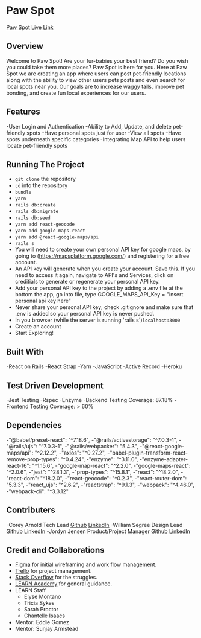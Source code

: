 # Paw Spot

[Paw Spot Live Link](https://paw-spot.herokuapp.com/)

## Overview
Welcome to Paw Spot! Are your fur-babies your best friend? Do you wish you could take them more places? Paw Spot is here for you. Here at Paw Spot we are creating an app where users can post pet-friendly locations along with the ability to view other users pets posts and even search for local spots near you. Our goals are to increase waggy tails, improve pet bonding, and create fun local experiences for our users.

## Features
-User Login and Authentication
-Ability to Add, Update, and delete pet-friendly spots
-Have personal spots just for user
-View all spots
-Have spots underneath specific categories
-Integrating Map API to help users locate pet-friendly spots

## Running The Project
- `git clone` the repository
- `cd` into the repository
- `bundle`
- `yarn`
- `rails db:create`
- `rails db:migrate`
- `rails db:seed`
- `yarn add react-geocode`
- `yarn add google-maps-react`
- `yarn add @react-google-maps/api`
- `rails s`
- You will need to create your own personal API key for google maps, by going to (https://mapsplatform.google.com/) and registering for a free account. 
- An API key will generate when you create your account. Save this. If you need to access it again, navigate to API's and Services, click on creditials to generate or regenerate your personal API key. 
- Add your personal API key to the project by adding a .env file at the bottom the  app, go into file, type GOOGLE_MAPS_API_Key = "insert personal api key here"
- Never share your personal API key; check .gitignore and make sure that .env is added so your personal API key is never pushed. 
- In you browser (while the server is running 'rails s')`localhost:3000`
- Create an account
- Start Exploring!


## Built With
-React on Rails
-React Strap
-Yarn
-JavaScript
-Active Record
-Heroku

## Test Driven Development
-Jest Testing
-Rspec
-Enzyme
-Backend Testing Coverage: 87.18%
-Frontend Testing Coverage: > 60%

## Dependencies
-"@babel/preset-react": "^7.18.6",
-"@rails/activestorage": "^7.0.3-1",
-"@rails/ujs": "^7.0.3-1",
-"@rails/webpacker": "5.4.3",
-"@react-google-maps/api": "^2.12.2",
-"axios": "^0.27.2",
-"babel-plugin-transform-react-remove-prop-types": "^0.4.24",
-"enzyme": "^3.11.0",
-"enzyme-adapter-react-16": "^1.15.6",
-"google-map-react": "^2.2.0",
-"google-maps-react": "^2.0.6",
-"jest": "^28.1.3",
-"prop-types": "^15.8.1",
-"react": "^18.2.0",
-"react-dom": "^18.2.0",
-"react-geocode": "^0.2.3",
-"react-router-dom": "5.3.3",
-"react_ujs": "^2.6.2",
-"reactstrap": "^9.1.3",
-"webpack": "^4.46.0",
-"webpack-cli": "^3.3.12"

## Contributers
-Corey Arnold
 Tech Lead
 [Github](https://github.com/arnoldc94)
 [LinkedIn](https://www.linkedin.com/in/corey-arnold-744391207/)
-William Segree
 Design Lead
 [Github](https://github.com/wasegree)
 [LinkedIn](https://www.linkedin.com/in/williamsegree/)
-Jordyn Jensen 
 Product/Project Manager
 [Github](https://github.com/jordyneajensen)
 [LinkedIn](https://www.linkedin.com/in/jordyneajensen/)

## Credit and Collaborations
- [Figma](https://figma.com/) for initial wireframing and work flow management.
- [Trello](https://trello.com/) for project management.
- [Stack Overflow](https://stackoverflow.com/) for the struggles.
- [LEARN Academy](https://github.com/learn-academy-2022-charlie/Syllabus) for general guidance.
- LEARN Staff
    - Elyse Montano
    - Tricia Sykes
    - Sarah Proctor
    - Chantelle Isaacs
- Mentor: Eddie Gomez
- Mentor: Sunjay Armstead
